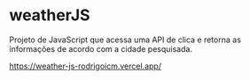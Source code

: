 # weatherJS
Projeto de JavaScript que acessa uma API de clica e retorna as informações de acordo com a cidade pesquisada.

https://weather-js-rodrigoicm.vercel.app/
